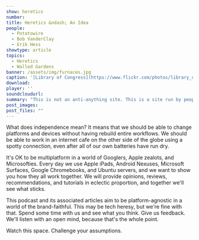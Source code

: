 ```yaml
---
show: heretics
number: 
title: Heretics &ndash; An Idea
people:
  - Potatowire
  - Bob VanderClay
  - Erik Hess
showtype: article
topics: 
  - Heretics
  - Walled Gardens
banner: /assets/img/furnaces.jpg
caption: '[Library of Congress](https://www.flickr.com/photos/library_of_congress/2179838744)'
download: 
player: ''
soundcloudurl: 
summary: "This is not an anti-anything site. This is a site run by people who are frustrated by the things that used to excite us. We don't trust any company to have our best interests in mind, and we don't want to swim upstream anymore. We are pursuing independence instead."
post_images:
post_files: ""
---
```


What does independence mean? It means that we should be able to change platforms and devices without having rebuild entire workflows. We should be able to work in an internet cafe on the other side of the globe using a spotty connection, even after all of our own batteries have run dry.

It's OK to be multiplatform in a world of Googlers, Apple zealots, and Microsofties. Every day we use Apple iPads, Android Nexuses, Microsoft Surfaces, Google Chromebooks, and Ubuntu servers, and we want to show you how they all work together. We will provide opinions, reviews, recommendations, and tutorials in eclectic proportion, and together we'll see what sticks.

This podcast and its associated articles aim to be platform-agnostic in a world of the brand-faithful. This may be tech heresy, but we're fine with that. Spend some time with us and see what you think. Give us feedback. We'll listen with an open mind, because that's the whole point.

Watch this space. Challenge your assumptions.

